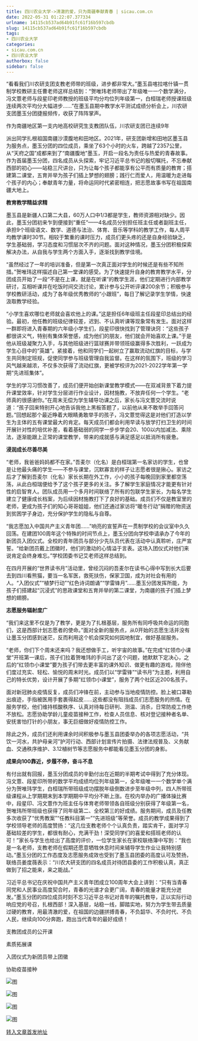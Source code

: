 ```yaml
---
title: 四川农业大学->清澈的爱，只为南疆奉献青春 | sicau.com.cn
date: 2022-05-31 01:22:07.377334
urlname: 14115cb537ad64b91fc61f16b597cbdb
slug: 14115cb537ad64b91fc61f16b597cbdb
tags: 
- 四川农业大学
categories:
- sicau.com.cn
- 四川农业大学
authorbox: false
sidebar: false
---
```

“看看我们川农研支团支教老师带的班级，进步都非常大。”墨玉县喀拉喀什镇一贯制学校教研主任曹老师这样总结到：“贺唯玮老师带出了年级唯一一个数学满分，冯文薏老师与段星印老师教授的班级平均分均位列年级第一，白桓瑞老师授课班级连续两次平均分大幅进步……”在墨玉县期中教学水平测试成绩分析会上，川农研支团墨玉分团捷报频传，收获了阵阵掌声。  

作为南疆地区第一支内地高校研究生支教团队伍，川农研支团已连续9年
<!--more-->
派出同学扎根祖国南疆沙漠腹地和田地区。2021年，研支团新增和田地区墨玉县为服务点，墨玉分团的四位成员，乘坐了63个小时的火车，跨越了2357公里，从“天府之国”成都来到了“南疆腹地”墨玉，开启一段名为责任与热爱的青春故事。作为首届墨玉分团，四名成员从头探索，牢记习近平总书记的殷切嘱托，不忘奉献西部的初心——站稳三尺讲台，只为让每个孩子都能享有公平而有质量的教育；搭建第二课堂，五育并举为孩子们插上梦想的翅膀；践行仁而爱人，用温暖为走进每个孩子的内心；奉献青年力量，将命运同时代紧密相连，把志愿故事书写在祖国南疆大地上。

**教育教学精益求精**

墨玉县是新疆人口第二大县，60万人口中1/3都是学生，教师资源相对缺少。因此，墨玉分团初来乍到便接到“重任”——4名成员分别担任班主任或者副班主任，承担9个班级语文、数学、道德与法治、体育、音乐等学科的教学工作，每人周平均教学课时30节。相较于繁重的课时压力，成员们更头疼的还是自身经验缺乏，学生基础弱，学习态度和习惯层次不齐的问题。面对这种情况，墨玉分团积极探索解决办法，从自我与学生两个方面入手，逐渐找到教学佳境。

“虽然经过了一年的培训准备，但是第一次真正面对学生的时候还是有些不知所措。”贺唯玮这样描述自己第一堂课的感受。为了快速提升自身的教育教学水平，分团成员开始了一段“不是在上课，就是在听课”的教学生涯，他们定期进行内部教学研讨，互相听课并在吃饭时间交流讨论，累计参与公开听评课200余节；积极参与学校教研活动，成为了各年级优秀教师的“小跟班”，每日了解记录学生学情，快速汲取教学经验。

“小学生喜欢哪位老师就会喜欢他上的课。”这是担任6年级班主任段星印总结出的经验。最初，他任教的班级纪律较差，迟到、不认真听课等现象常有发生。面对这样一群即将进入青春期的六年级小学生们，段星印很快找到了管理诀窍：“这些孩子都很讲义气，特别有集体荣誉感，成为他们的朋友，他们就会开始喜欢上课。”于是他从班级凝聚力入手，与其他班级进行篮球赛并带领班级赢得多次胜利，一跃成为学生心目中的“英雄”。紧接着，他和同学们一起树立了赢取流动红旗的目标，与学生共同制定班规，促使同学参与班级管理自我监督。在这样的氛围下，班级的学习风气越来越浓，不仅多次获得了流动红旗，更被学校评为2021-2022学年第一学期“先进班集体”。

学生的学习习惯改善了，成员们便开始创新课堂教学模式——在双减背景下着力提升课堂效率，针对学生分层进行作业设计，因材施教，不放弃任何一个学生。“老师真的很感谢你。”在周末无偿为学生辅导功课之后，家长与冯文薏交流时说道：“孩子回来特别开心地告诉我他上黑板答题了，以前他从来不敢举手回答问题。”回想起那个最近睁着大眼睛勇敢举手的孩子，冯文薏觉得这是对他们打造以学生为主体的五有课堂最大的肯定。每天成员们都会利用早读与放学打扫卫生的时间开展针对性的培优补差，看着基础弱的同学一步步学会20、100以内加减法、乘除法，逐渐能跟上正常的课堂教学，带来的成就感与满足感足以抵消所有疲惫。

**浸润成长尽善尽美**

“老师，我爸爸妈妈都不在家。”吾麦尔（化名）是白桓瑞第一名家访的学生，也曾是让他最头痛的学生——不参与课堂，沉默寡言的样子让志愿者很是揪心。家访之后才了解到吾麦尔（化名）家长长期在外工作，小小的孩子每晚回到家里都空荡荡，从此白桓瑞便给予了这个孩子更多的关注。多了解学生家庭情况才能更有针对性的启智育人。团队成员用一个多月时间联络了所有的包联学生家长，为每名学生建立了健康成长档案，为后续因材施教打下了良好的基础。成员们不仅是教室里的老师，更成为孩子们的知心哥哥姐姐，他们还通过家访将“暖冬行动”捐赠的物资送到贫困学子身边，充分保护学生的隐私与自尊。

“我志愿加入中国共产主义青年团……”响亮的宣誓声在一贯制学校的会议室中久久回荡。在建团100周年这个特殊的时间节点上，墨玉分团向学校申请承办了今年的新团员入团仪式。全校的青年团员与部分少先队员代表在活动中认真聆听，庄严宣誓。“给新团员戴上团徽时，他们的激动的心情溢于言表。这场入团仪式对他们来说肯定会终身难忘。”学校团委书记艾老师这样总结到。

在四月开展的“世界读书月”活动里，曾经沉闷的吾麦尔在读书心得中写到长大后要去到四川看熊猫，要当一名军医，救死扶伤，保家卫国，成为对社会有用的人。“入团仪式”“植梦行动”“红色诗词朗诵”“学雷锋月”......墨玉分团发挥所能，为孩子们搭建起“沉浸式”的思政课堂和五育并举的第二课堂，为南疆的孩子们插上梦想的翅膀。

**志愿服务辐射度广**

“我们来这里不仅是为了教学，更是为了扎根基层，服务所有同呼吸共命运的同胞们，这是西部计划志愿者的使命。”面对全新的服务点，从0开始的志愿生活并没有让墨玉分团感到迷茫，反而利用这个机会探究如何因地制宜，做好基层服务。

“老师，你们下个周末还来吗？我还想做手工，听宇宙的故事。”在完成“红领巾小课堂”开班第一课后，孩子们拉着贺唯玮的手问出了这个问题，她默默下定决心，之后的“红领巾小课堂”要为孩子们带去更丰富的课外知识、做更有趣的游戏，陪伴他们度过充实、轻松、愉悦的周末时光。成员们以“学雷锋”“读书月”为主题，利用自己的特长优势，设计开展了多期“红领巾小课堂”，服务了两个社区近200名孩子。

面对新冠肺炎疫情反复，成员们冲锋在前，主动参与当地疫情防控。脸上被口罩勒出痕迹，手指被医用手套裹得起皮……这些都没有阻挡成员们志愿服务的热情。在服务学校，他们维持核酸秩序、认真对待每日研判、测温、消杀，日常防疫工作绝不放松。志愿协助学龄儿童疫苗接种工作，检查人员信息、核对登记接种者名单、安抚害怕打针的小朋友，事无巨细做好疫情防控工作。

除此之外，成员们还利用课余时间积极参与墨玉县团委举办的各项志愿活动，“共饮一河水，共护母亲河”护河行动、西部计划宣传片拍摄、法律法规普及、义务献血、交通秩序维护、3.12植树节等志愿服务中都能看见墨玉分团的身影。

**成果向100靠近，步履不停，奋斗不息**

有付出就有回报，墨玉分团成员的辛勤付出在近期的半期考试中得到了充分体现。冯文薏、段星印所带的数学平均成绩均位列年级第一，全年级唯一一个数学单个满分为贺唯玮学生，白桓瑞所带班级成功摆脱年级倒数进步至年级中列，四人所带班级课程从上学期期末到本学期期中平均分不断上涨。在校内举办的广播体操比赛中，段星印、冯文薏作为班主任与体育老师带领各自班级分别获得了年级第一名，贺唯玮所带班级也获得了同年级第二、全校第三的好成绩。服务期间，成员及任教多次收获了“优秀教案”“任教科目第一”“先进班级”等荣誉。成员的教学成果得到了学校领导老师的高度赞扬：“这几位支教老师个个认真负责，踏实肯干，面对学习基础较差的学生，都很有耐心，充满干劲！深受同学们的喜爱和搭班老师的认可！”家长与学生也给出了高度的评价，一位学生家长在家校联络簿中写到：“我也是一名老师，支教老师在假期还愿意牺牲休息时间来辅导学生作业让我特别感动。”墨玉分团的工作态度及志愿服务成效也受到了墨玉县团委的高度认可及赞扬，联络员姜度薇表示：“川农大研支团的四名成员对待团县委的工作积极认真，真正做到了招之能来，来之能战。”

习近平总书记在庆祝中国共产主义青年团成立100周年大会上讲到：“只有当青春同党和人民事业高度契合时，青春的光谱才会更广阔，青春的能量才能充分迸发。”墨玉分团的四位成员时刻不忘习近平总书记对青年的嘱托教导，正以实际行动响应党的号召，扎根西部！深入基层，站稳一线，脚踏实地，努力为学生带去质量过硬的教育，用最清澈的爱，在祖国的边疆拼搏青春，不负韶华、不负时代、不负人民，继续向100分奔跑，跑出当代青年的最好成绩！

支教团成员的公开课

素质拓展课

入团仪式为新团员带上团徽

协助疫苗接种

![图](https://news.sicau.edu.cn/__local/2/56/7F/8B71176D888C5284CFD2E27C481_8D145040_1F3AED.png)

![图](https://news.sicau.edu.cn/__local/1/9D/2B/794817D443A24FF959EE9C83481_ACA7818E_1F9F56.png)

![图](https://news.sicau.edu.cn/__local/B/FD/3B/02CBA7578F5DDC71D563BF0EABC_8B11E1C7_1F3AED.png)

![图](https://news.sicau.edu.cn/__local/A/C2/1B/60CA7D1048656EF67C47EB71C33_3DBDE93B_1F9F56.png)

[转入文章首发地址](https://news.sicau.edu.cn/info/1078/68027.htm)